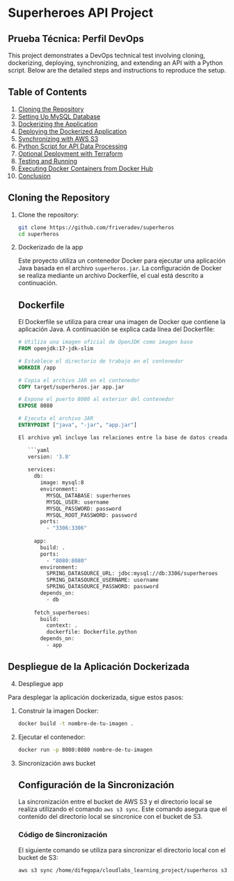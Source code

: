 # Superheroes API Project

## Prueba Técnica: Perfil DevOps

This project demonstrates a DevOps technical test involving cloning, dockerizing, deploying, synchronizing, and extending an API with a Python script. Below are the detailed steps and instructions to reproduce the setup.

## Table of Contents

1. [Cloning the Repository](#cloning-the-repository)
2. [Setting Up MySQL Database](#setting-up-mysql-database)
3. [Dockerizing the Application](#dockerizing-the-application)
4. [Deploying the Dockerized Application](#deploying-the-dockerized-application)
5. [Synchronizing with AWS S3](#synchronizing-with-aws-s3)
6. [Python Script for API Data Processing](#python-script-for-api-data-processing)
7. [Optional Deployment with Terraform](#optional-deployment-with-terraform)
8. [Testing and Running](#testing-and-running)
9. [Executing Docker Containers from Docker Hub](#executing-docker-containers-from-docker-hub)
10. [Conclusion](#conclusion)

## Cloning the Repository

1. Clone the repository:

   ```bash
   git clone https://github.com/friveradev/superheros
   cd superheros

2. Dockerizado de la app

   Este proyecto utiliza un contenedor Docker para ejecutar una aplicación Java basada en el archivo `superheros.jar`. La configuración de Docker se realiza mediante un archivo Dockerfile, el cual está descrito a continuación.
   
   ## Dockerfile
   
   El Dockerfile se utiliza para crear una imagen de Docker que contiene la aplicación Java. A continuación se explica cada línea del Dockerfile:
   
   ```dockerfile
   # Utiliza una imagen oficial de OpenJDK como imagen base
   FROM openjdk:17-jdk-slim
   
   # Establece el directorio de trabajo en el contenedor
   WORKDIR /app
   
   # Copia el archivo JAR en el contenedor
   COPY target/superheros.jar app.jar
   
   # Expone el puerto 8080 al exterior del contenedor
   EXPOSE 8080
   
   # Ejecuta el archivo JAR
   ENTRYPOINT ["java", "-jar", "app.jar"]

   El archivo yml incluye las relaciones entre la base de datos creada (superheroes) usando mysql8 al igual que las relaciones con el contenedor que se encargara de ejecutar el script de python usado en el 4 punto de la presente prueba
   
      ```yaml
      version: '3.8'
      
      services:
        db:
          image: mysql:8
          environment:
            MYSQL_DATABASE: superheroes
            MYSQL_USER: username
            MYSQL_PASSWORD: password
            MYSQL_ROOT_PASSWORD: password
          ports:
            - "3306:3306"
      
        app:
          build: .
          ports:
            - "8080:8080"
          environment:
            SPRING_DATASOURCE_URL: jdbc:mysql://db:3306/superheroes
            SPRING_DATASOURCE_USERNAME: username
            SPRING_DATASOURCE_PASSWORD: password
          depends_on:
            - db
      
        fetch_superheroes:
          build:
            context: .
            dockerfile: Dockerfile.python
          depends_on:
            - app

## Despliegue de la Aplicación Dockerizada
4.  Despliegue app

   
   
   Para desplegar la aplicación dockerizada, sigue estos pasos:
   
   1. Construir la imagen Docker:
       ```sh
       docker build -t nombre-de-tu-imagen .
       ```
   
   2. Ejecutar el contenedor:
       ```sh
       docker run -p 8080:8080 nombre-de-tu-imagen
       ```
5. Sincronización aws bucket
   ## Configuración de la Sincronización
   
   La sincronización entre el bucket de AWS S3 y el directorio local se realiza utilizando el comando `aws s3 sync`. Este comando asegura que el contenido del directorio local se sincronice con el bucket de S3.
   
   ### Código de Sincronización
   
   El siguiente comando se utiliza para sincronizar el directorio local con el bucket de S3:
   
   ```sh
   aws s3 sync /home/difegopa/cloudlabs_learning_project/superheros s3://superheros-bucket --delete
